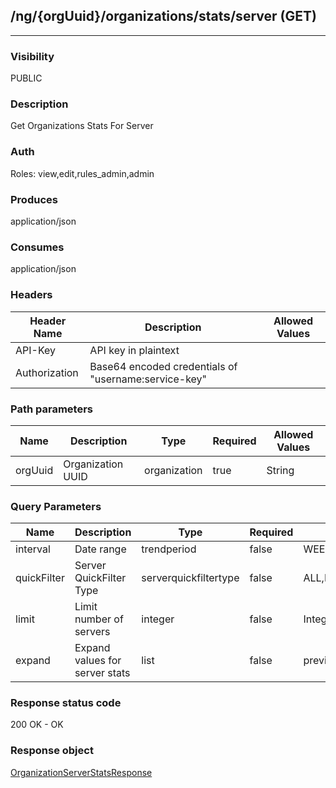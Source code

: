 ## /ng/{orgUuid}/organizations/stats/server (GET)
---
### Visibility
PUBLIC
### Description
Get Organizations Stats For Server
### Auth
Roles: view,edit,rules_admin,admin
### Produces
application/json
### Consumes
application/json
### Headers
| Header Name | Description | Allowed Values |
| ----------- | ----------- | ----------- |
| API-Key | API key in plaintext |  |
| Authorization | Base64 encoded credentials of &quot;username:service-key&quot; |  |
### Path parameters
| Name | Description | Type | Required | Allowed Values |
| ----------- | ----------- | ----------- | ----------- | ----------- |
| orgUuid | Organization UUID | organization | true | String |
### Query Parameters
| Name | Description | Type | Required | Allowed Values |
| ----------- | ----------- | ----------- | ----------- | ----------- |
| interval | Date range | trendperiod | false | WEEK,MONTH,YEAR |
| quickFilter | Server QuickFilter Type | serverquickfiltertype | false | ALL,PROTECTED,UNPROTECTED,ONLINE,OFFLINE,OUT_OF_DATE |
| limit | Limit number of servers | integer | false | Integer |
| expand | Expand values for server stats | list | false | previous,deleted,onboarded,offline,skip_links |
### Response status code
200 OK - OK
### Response object
[OrganizationServerStatsResponse](<../../objects/OrganizationServerStatsResponse.md>)
